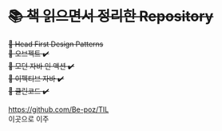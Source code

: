 # ~~📚 책 읽으면서 정리한 Repository~~  
~~📗 Head First Design Patterns~~   
~~📕 오브젝트 ✔️~~   
~~📙 모던 자바 인 액션 ✔️~~  
~~📘 이펙티브 자바 ✔️~~  
~~📗 클린코드 ✔️~~  

https://github.com/Be-poz/TIL  
이곳으로 이주
